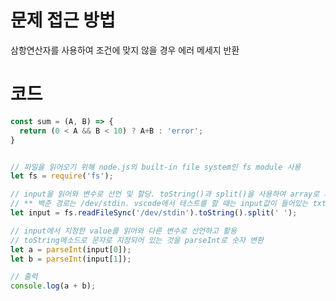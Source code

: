 # 문제 접근 방법
삼항연산자를 사용하여 조건에 맞지 않을 경우 에러 메세지 반환

# 코드
```javascript
const sum = (A, B) => {
  return (0 < A && B < 10) ? A+B : 'error';
}
```

<!-- node.js  -->
```javascript

// 파일을 읽어오기 위해 node.js의 built-in file system인 fs module 사용
let fs = require('fs');

// input을 읽어와 변수로 선언 및 할당. toString()과 split()을 사용하여 array로 저장 됨
// ** 백준 경로는 /dev/stdin. vscode에서 테스트를 할 때는 input값이 들어있는 txt파일을 경로로 지정.
let input = fs.readFileSync('/dev/stdin').toString().split(' ');

// input에서 지정한 value를 읽어와 다른 변수로 선언하고 활용
// toString메소드로 문자로 지정되어 있는 것을 parseInt로 숫자 변환
let a = parseInt(input[0]);
let b = parseInt(input[1]);

// 출력
console.log(a + b);
```